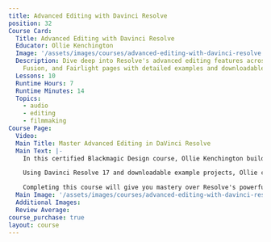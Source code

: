 ```yaml
---
title: Advanced Editing with Davinci Resolve
position: 32
Course Card:
  Title: Advanced Editing with Davinci Resolve
  Educator: Ollie Kenchington
  Image: '/assets/images/courses/advanced-editing-with-davinci-resolve.jpg'
  Description: Dive deep into Resolve's advanced editing features across Cut, Edit,
    Fusion, and Fairlight pages with detailed examples and downloadable projects.
  Lessons: 10
  Runtime Hours: 7
  Runtime Minutes: 14
  Topics:
    - audio
    - editing
    - filmmaking
Course Page:
  Video:
  Main Title: Master Advanced Editing in DaVinci Resolve
  Main Text: |-
    In this certified Blackmagic Design course, Ollie Kenchington builds on "The Definitive Guide to Davinci Resolve" to take you deeper into the fully-featured editing functions and workflow of Resolve. 

    Using Davinci Resolve 17 and downloadable example projects, Ollie covers the Cut, Edit, Fusion and Fairlight pages in detailed examples to show you how to create professional videos in the most efficient manner. 

    Completing this course will give you mastery over Resolve's powerful post-production capabilities and allow you to sit Blackmagic Design's official certification exam.
  Main Image: '/assets/images/courses/advanced-editing-with-davinci-resolve/advanced-editing-with-davinci-resolve-main.jpg'
  Additional Images:
  Review Average:
course_purchase: true
layout: course
---
```


